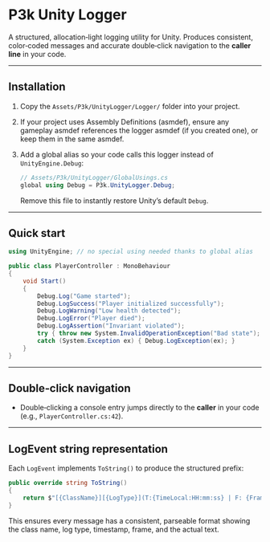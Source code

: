# P3k Unity Logger

A structured, allocation‑light logging utility for Unity. Produces consistent, color‑coded messages and accurate double‑click navigation to the **caller line** in your code.

---

## Installation

1. Copy the `Assets/P3k/UnityLogger/Logger/` folder into your project.
2. If your project uses Assembly Definitions (asmdef), ensure any gameplay asmdef references the logger asmdef (if you created one), or keep them in the same asmdef.
3. Add a global alias so your code calls this logger instead of `UnityEngine.Debug`:

   ```csharp
   // Assets/P3k/UnityLogger/GlobalUsings.cs
   global using Debug = P3k.UnityLogger.Debug;
   ```

   Remove this file to instantly restore Unity’s default `Debug`.

---

## Quick start

```csharp
using UnityEngine; // no special using needed thanks to global alias

public class PlayerController : MonoBehaviour
{
    void Start()
    {
        Debug.Log("Game started");
        Debug.LogSuccess("Player initialized successfully");
        Debug.LogWarning("Low health detected");
        Debug.LogError("Player died");
        Debug.LogAssertion("Invariant violated");
        try { throw new System.InvalidOperationException("Bad state"); }
        catch (System.Exception ex) { Debug.LogException(ex); }
    }
}
```

---

## Double‑click navigation

* Double‑clicking a console entry jumps directly to the **caller** in your code (e.g., `PlayerController.cs:42`).

---

## LogEvent string representation

Each `LogEvent` implements `ToString()` to produce the structured prefix:

```csharp
public override string ToString()
{
    return $"[{ClassName}][{LogType}](T:{TimeLocal:HH:mm:ss} | F: {Frame}) {Text}";
}
```

This ensures every message has a consistent, parseable format showing the class name, log type, timestamp, frame, and the actual text.
